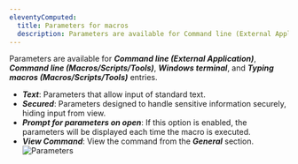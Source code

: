 ```yaml
---
eleventyComputed:
  title: Parameters for macros 
  description: Parameters are available for Command line (External Application), Command line (Macros/Scripts/Tools), SSH Command, Windows terminal, and Typing macros (Macros/Scripts/Tools).
---
```


Parameters are available for ***Command line (External Application)***, ***Command line (Macros/Scripts/Tools)***, ***Windows terminal***, and ***Typing macros (Macros/Scripts/Tools)*** entries.

* ***Text***: Parameters that allow input of standard text.
* ***Secured***: Parameters designed to handle sensitive information securely, hiding input from view.
* ***Prompt for parameters on open***: If this option is enabled, the parameters will be displayed each time the macro is executed. 
* ***View Command***: View the command from the ***General*** section. 
![Parameters](https://webdevolutions.blob.core.windows.net/docs/RDMW6002_2023_3.png)